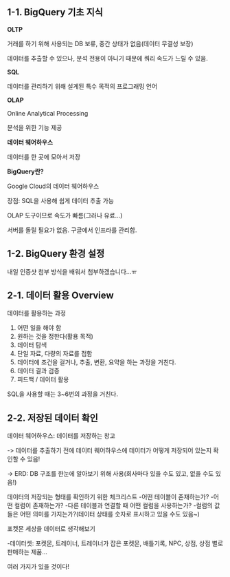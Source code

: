 ## 1-1. BigQuery 기초 지식

**OLTP**

거래를 하기 위해 사용되는 DB
보류, 중간 상태가 없음(데이터 무결성 보장)

데이터를 추출할 수 있으나, 분석 전용이 아니기 때문에 쿼리 속도가 느릴 수 있음.

**SQL**

데이터를 관리하기 위해 설계된 특수 목적의 프로그래밍 언어

**OLAP**

Online Analytical Processing

분석을 위한 기능 제공

**데이터 웨어하우스**

데이터를 한 곳에 모아서 저장

**BigQuery란?**

Google Cloud의 데이터 웨어하우스

장점: SQL을 사용해 쉽게 데이터 추출 가능

OLAP 도구이므로 속도가 빠름(그러나 유료...)

서버를 돌릴 필요가 없음. 구글에서 인프라를 관리함.


## 1-2. BigQuery 환경 설정

내일 인증샷 첨부 방식을 배워서 첨부하겠습니다...ㅠ


## 2-1. 데이터 활용 Overview

데이터를 활용하는 과정
1. 어떤 일을 해야 함
2. 원하는 것을 정한다(활용 목적)
3. 데이터 탐색
4. 단일 자료, 다량의 자료를 접함
5. 데이터에 조건을 걸거나, 추출, 변환, 요약을 하는 과정을 거친다.
6. 데이터 결과 검증
7. 피드백 / 데이터 활용

SQL을 사용할 때는 3~6번의 과정을 거친다.


## 2-2. 저장된 데이터 확인

데이터 웨어하우스: 데이터를 저장하는 창고

-> 데이터를 추출하기 전에 데이터 웨어하우스에 데이터가 어떻게 저장되어 있는지 확인할 수 있음!

-> ERD: DB 구조를 한눈에 알아보기 위해 사용(회사마다 있을 수도 있고, 없을 수도 있음!)

데이터의 저장되는 형태를 확인하기 위한 체크리스트
-어떤 테이블이 존재하는가?
-어떤 컬럼이 존재하는가?
-다른 테이블과 연결할 때 어떤 컬럼을 사용하는가?
-컬럼의 값들은 어떤 의미를 가지는가?(데이터 상태를 숫자로 표시하고 있을 수도 있음~)

포켓몬 세상을 데이터로 생각해보기

-데이터셋: 포켓몬, 트레이너, 트레이너가 잡은 포켓몬, 배틀기록, NPC, 상점, 상점 별로 판매하는 제품...

여러 가지가 있을 것이다!